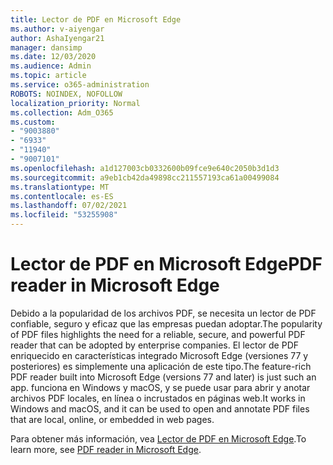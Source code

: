 ```yaml
---
title: Lector de PDF en Microsoft Edge
ms.author: v-aiyengar
author: AshaIyengar21
manager: dansimp
ms.date: 12/03/2020
ms.audience: Admin
ms.topic: article
ms.service: o365-administration
ROBOTS: NOINDEX, NOFOLLOW
localization_priority: Normal
ms.collection: Adm_O365
ms.custom:
- "9003880"
- "6933"
- "11940"
- "9007101"
ms.openlocfilehash: a1d127003cb0332600b09fce9e640c2050b3d1d3
ms.sourcegitcommit: a9eb1cb42da49898cc211557193ca61a00499084
ms.translationtype: MT
ms.contentlocale: es-ES
ms.lasthandoff: 07/02/2021
ms.locfileid: "53255908"
---
```

# <a name="pdf-reader-in-microsoft-edge"></a><span data-ttu-id="6498f-102">Lector de PDF en Microsoft Edge</span><span class="sxs-lookup"><span data-stu-id="6498f-102">PDF reader in Microsoft Edge</span></span>

<span data-ttu-id="6498f-103">Debido a la popularidad de los archivos PDF, se necesita un lector de PDF confiable, seguro y eficaz que las empresas puedan adoptar.</span><span class="sxs-lookup"><span data-stu-id="6498f-103">The popularity of PDF files highlights the need for a reliable, secure, and powerful PDF reader that can be adopted by enterprise companies.</span></span> <span data-ttu-id="6498f-104">El lector de PDF enriquecido en características integrado Microsoft Edge (versiones 77 y posteriores) es simplemente una aplicación de este tipo.</span><span class="sxs-lookup"><span data-stu-id="6498f-104">The feature-rich PDF reader built into Microsoft Edge (versions 77 and later) is just such an app.</span></span> <span data-ttu-id="6498f-105">funciona en Windows y macOS, y se puede usar para abrir y anotar archivos PDF locales, en línea o incrustados en páginas web.</span><span class="sxs-lookup"><span data-stu-id="6498f-105">It works in Windows and macOS, and it can be used to open and annotate PDF files that are local, online, or embedded in web pages.</span></span>

<span data-ttu-id="6498f-106">Para obtener más información, vea [Lector de PDF en Microsoft Edge](https://go.microsoft.com/fwlink/?linkid=2140005).</span><span class="sxs-lookup"><span data-stu-id="6498f-106">To learn more, see [PDF reader in Microsoft Edge](https://go.microsoft.com/fwlink/?linkid=2140005).</span></span>

